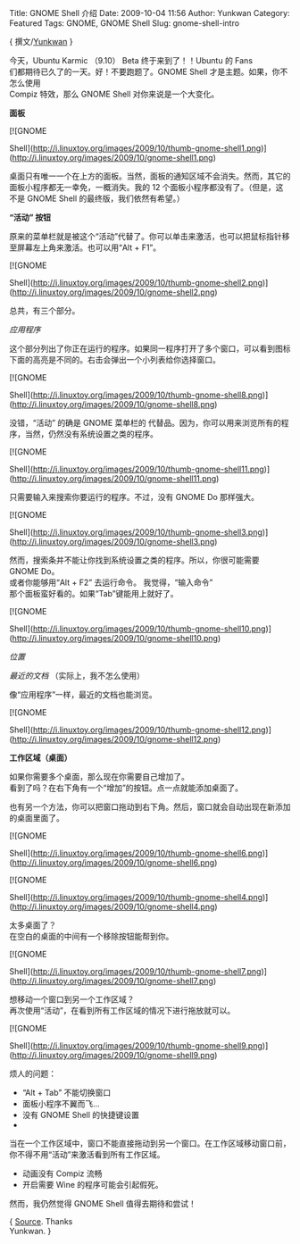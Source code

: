Title: GNOME Shell 介绍
Date: 2009-10-04 11:56
Author: Yunkwan
Category: Featured
Tags: GNOME, GNOME Shell
Slug: gnome-shell-intro

{ 撰文/[Yunkwan](http://kwanlife.yo2.cn/) }

今天，Ubuntu Karmic （9.10） Beta 终于来到了！！Ubuntu 的 Fans  
们都期待已久了的一天。好！不要跑题了。GNOME Shell
才是主题。如果，你不怎么使用  
Compiz 特效，那么 GNOME Shell 对你来说是一个大变化。

**面板**

[![GNOME  

Shell](http://i.linuxtoy.org/images/2009/10/thumb-gnome-shell1.png)](http://i.linuxtoy.org/images/2009/10/gnome-shell1.png)

桌面只有唯一一个在上方的面板。当然，面板的通知区域不会消失。然而，其它的面板小程序都无一幸免，一概消失。我的
12 个面板小程序都没有了。（但是，这不是 GNOME Shell
的最终版，我们依然有希望。）

**“活动” 按钮**

原来的菜单栏就是被这个“活动”代替了。你可以单击来激活，也可以把鼠标指针移至屏幕左上角来激活。也可以用“Alt +
F1”。

[![GNOME  

Shell](http://i.linuxtoy.org/images/2009/10/thumb-gnome-shell2.png)](http://i.linuxtoy.org/images/2009/10/gnome-shell2.png)

总共，有三个部分。

*应用程序*

这个部分列出了你正在运行的程序。如果同一程序打开了多个窗口，可以看到图标下面的高亮是不同的。右击会弹出一个小列表给你选择窗口。

[![GNOME  

Shell](http://i.linuxtoy.org/images/2009/10/thumb-gnome-shell8.png)](http://i.linuxtoy.org/images/2009/10/gnome-shell8.png)

没错，“活动” 的确是 GNOME 菜单栏的
代替品。因为，你可以用来浏览所有的程序，当然，仍然没有系统设置之类的程序。

[![GNOME  

Shell](http://i.linuxtoy.org/images/2009/10/thumb-gnome-shell11.png)](http://i.linuxtoy.org/images/2009/10/gnome-shell11.png)

只需要输入来搜索你要运行的程序。不过，没有 GNOME Do 那样强大。

[![GNOME  

Shell](http://i.linuxtoy.org/images/2009/10/thumb-gnome-shell3.png)](http://i.linuxtoy.org/images/2009/10/gnome-shell3.png)

然而，搜索条并不能让你找到系统设置之类的程序。所以，你很可能需要 GNOME
Do。  
或者你能够用“Alt + F2” 去运行命令。 我觉得，“输入命令”  
那个面板蛮好看的。如果“Tab”键能用上就好了。

[![GNOME  

Shell](http://i.linuxtoy.org/images/2009/10/thumb-gnome-shell10.png)](http://i.linuxtoy.org/images/2009/10/gnome-shell10.png)

*位置*

*最近的文档* （实际上，我不怎么使用）

像“应用程序”一样，最近的文档也能浏览。

[![GNOME  

Shell](http://i.linuxtoy.org/images/2009/10/thumb-gnome-shell12.png)](http://i.linuxtoy.org/images/2009/10/gnome-shell12.png)

**工作区域（桌面）**

如果你需要多个桌面，那么现在你需要自己增加了。  
看到了吗？在右下角有一个“增加”的按钮。点一点就能添加桌面了。  

也有另一个方法，你可以把窗口拖动到右下角。然后，窗口就会自动出现在新添加的桌面里面了。

[![GNOME  

Shell](http://i.linuxtoy.org/images/2009/10/thumb-gnome-shell6.png)](http://i.linuxtoy.org/images/2009/10/gnome-shell6.png)

[![GNOME  

Shell](http://i.linuxtoy.org/images/2009/10/thumb-gnome-shell4.png)](http://i.linuxtoy.org/images/2009/10/gnome-shell4.png)

太多桌面了？  
在空白的桌面的中间有一个移除按钮能帮到你。

[![GNOME  

Shell](http://i.linuxtoy.org/images/2009/10/thumb-gnome-shell7.png)](http://i.linuxtoy.org/images/2009/10/gnome-shell7.png)

想移动一个窗口到另一个工作区域？  
再次使用“活动”，在看到所有工作区域的情况下进行拖放就可以。

[![GNOME  

Shell](http://i.linuxtoy.org/images/2009/10/thumb-gnome-shell9.png)](http://i.linuxtoy.org/images/2009/10/gnome-shell9.png)

烦人的问题：

* “Alt + Tab” 不能切换窗口  
* 面板小程序不翼而飞...  
* 没有 GNOME Shell 的快捷键设置  
*
当在一个工作区域中，窗口不能直接拖动到另一个窗口。在工作区域移动窗口前，你不得不用“活动”来激活看到所有工作区域。  
* 动画没有 Compiz 流畅  
* 开启需要 Wine 的程序可能会引起假死。

然而，我仍然觉得 GNOME Shell 值得去期待和尝试！

{ [Source](http://kwanlife.yo2.cn/articles/gnome-shell-介绍.html).
Thanks  
Yunkwan. }
